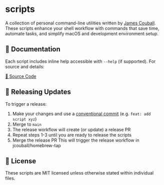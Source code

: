 # scripts

A collection of personal command-line utilities written by [James
Couball](https://github.com/jcouball). These scripts enhance your shell workflow with
commands that save time, automate tasks, and simplify macOS and development
environment setup.

## 📖 Documentation

Each script includes inline help accessible with `--help` (if supported). For source and details:

[📁 Source Code](bin)

## 🚀 Releasing Updates

To trigger a release:

1. Make your changes and use a [conventional commit](https://www.conventionalcommits.org/)
   (e.g. `feat: add script xyz`)
2. Merge to `main`
3. The release workflow will create (or update) a release PR
4. Repeat steps 1-3 until you are ready to release the scripts
5. Merge the release PR
   This will trigger the release workflow in jcouball/homebrew-tap

## 📄 License

These scripts are MIT licensed unless otherwise stated within individual files.
